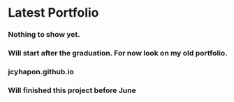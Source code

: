 # Latest Portfolio

### Nothing to show yet.

### Will start after the graduation. For now look on my old portfolio. 

### jcyhapon.github.io

### Will finished this project before June